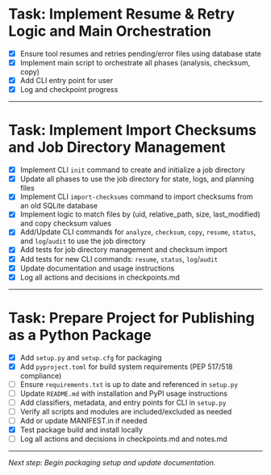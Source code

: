 # Task: Implement Resume & Retry Logic and Main Orchestration

- [x] Ensure tool resumes and retries pending/error files using database state
- [x] Implement main script to orchestrate all phases (analysis, checksum, copy)
- [x] Add CLI entry point for user
- [x] Log and checkpoint progress

---

# Task: Implement Import Checksums and Job Directory Management

- [x] Implement CLI `init` command to create and initialize a job directory
- [x] Update all phases to use the job directory for state, logs, and planning files
- [x] Implement CLI `import-checksums` command to import checksums from an old SQLite database
- [x] Implement logic to match files by (uid, relative_path, size, last_modified) and copy checksum values
- [x] Add/Update CLI commands for `analyze`, `checksum`, `copy`, `resume`, `status`, and `log`/`audit` to use the job directory
- [x] Add tests for job directory management and checksum import
- [x] Add tests for new CLI commands: `resume`, `status`, `log`/`audit`
- [x] Update documentation and usage instructions
- [x] Log all actions and decisions in checkpoints.md

---

# Task: Prepare Project for Publishing as a Python Package

- [x] Add `setup.py` and `setup.cfg` for packaging
- [x] Add `pyproject.toml` for build system requirements (PEP 517/518 compliance)
- [ ] Ensure `requirements.txt` is up to date and referenced in `setup.py`
- [ ] Update `README.md` with installation and PyPI usage instructions
- [ ] Add classifiers, metadata, and entry points for CLI in `setup.py`
- [ ] Verify all scripts and modules are included/excluded as needed
- [ ] Add or update MANIFEST.in if needed
- [x] Test package build and install locally
- [ ] Log all actions and decisions in checkpoints.md and notes.md

---

_Next step: Begin packaging setup and update documentation._

